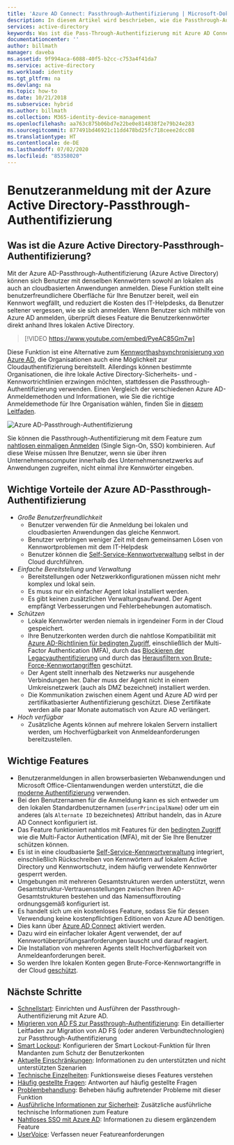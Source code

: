 ```yaml
---
title: 'Azure AD Connect: Passthrough-Authentifizierung | Microsoft-Dokumentation'
description: In diesem Artikel wird beschrieben, wie die Passthrough-Authentifizierung mit Azure Active Directory (Azure AD) funktioniert und wie sie Azure AD-Anmeldungen durch die Überprüfung von Benutzerkennwörtern anhand des lokalen Active Directory ermöglicht.
services: active-directory
keywords: Was ist die Pass-Through-Authentifizierung mit Azure AD Connect?, Active Directory installieren, erforderliche Komponenten für Azure AD, SSO, Single Sign-On, einmaliges Anmelden
documentationcenter: ''
author: billmath
manager: daveba
ms.assetid: 9f994aca-6088-40f5-b2cc-c753a4f41da7
ms.service: active-directory
ms.workload: identity
ms.tgt_pltfrm: na
ms.devlang: na
ms.topic: how-to
ms.date: 10/21/2018
ms.subservice: hybrid
ms.author: billmath
ms.collection: M365-identity-device-management
ms.openlocfilehash: aa763c875b06bd7e22be0e814838f2e79b24e283
ms.sourcegitcommit: 877491bd46921c11dd478bd25fc718ceee2dcc08
ms.translationtype: HT
ms.contentlocale: de-DE
ms.lasthandoff: 07/02/2020
ms.locfileid: "85358020"
---
```

# <a name="user-sign-in-with-azure-active-directory-pass-through-authentication"></a>Benutzeranmeldung mit der Azure Active Directory-Passthrough-Authentifizierung

## <a name="what-is-azure-active-directory-pass-through-authentication"></a>Was ist die Azure Active Directory-Passthrough-Authentifizierung?

Mit der Azure AD-Passthrough-Authentifizierung (Azure Active Directory) können sich Benutzer mit denselben Kennwörtern sowohl an lokalen als auch an cloudbasierten Anwendungen anmelden. Diese Funktion stellt eine benutzerfreundlichere Oberfläche für Ihre Benutzer bereit, weil ein Kennwort wegfällt, und reduziert die Kosten des IT-Helpdesks, da Benutzer seltener vergessen, wie sie sich anmelden. Wenn Benutzer sich mithilfe von Azure AD anmelden, überprüft dieses Feature die Benutzerkennwörter direkt anhand Ihres lokalen Active Directory.

>[!VIDEO https://www.youtube.com/embed/PyeAC85Gm7w]

Diese Funktion ist eine Alternative zum [Kennworthashsynchronisierung von Azure AD](how-to-connect-password-hash-synchronization.md), die Organisationen auch eine Möglichkeit zur Cloudauthentifizierung bereitstellt. Allerdings können bestimmte Organisationen, die ihre lokale Active Directory-Sicherheits- und -Kennwortrichtlinien erzwingen möchten, stattdessen die Passthrough-Authentifizierung verwenden. Einen Vergleich der verschiedenen Azure AD-Anmeldemethoden und Informationen, wie Sie die richtige Anmeldemethode für Ihre Organisation wählen, finden Sie in [diesem Leitfaden](https://docs.microsoft.com/azure/security/fundamentals/choose-ad-authn).

![Azure AD-Passthrough-Authentifizierung](./media/how-to-connect-pta/pta1.png)

Sie können die Passthrough-Authentifizierung mit dem Feature zum [nahtlosen einmaligen Anmelden](how-to-connect-sso.md) (Single Sign-On, SSO) kombinieren. Auf diese Weise müssen Ihre Benutzer, wenn sie über ihren Unternehmenscomputer innerhalb des Unternehmensnetzwerks auf Anwendungen zugreifen, nicht einmal ihre Kennwörter eingeben.

## <a name="key-benefits-of-using-azure-ad-pass-through-authentication"></a>Wichtige Vorteile der Azure AD-Passthrough-Authentifizierung

- *Große Benutzerfreundlichkeit*
  - Benutzer verwenden für die Anmeldung bei lokalen und cloudbasierten Anwendungen das gleiche Kennwort.
  - Benutzer verbringen weniger Zeit mit dem gemeinsamen Lösen von Kennwortproblemen mit dem IT-Helpdesk
  - Benutzer können die [Self-Service-Kennwortverwaltung](../authentication/active-directory-passwords-overview.md) selbst in der Cloud durchführen.
- *Einfache Bereitstellung und Verwaltung*
  - Bereitstellungen oder Netzwerkkonfigurationen müssen nicht mehr komplex und lokal sein.
  - Es muss nur ein einfacher Agent lokal installiert werden.
  - Es gibt keinen zusätzlichen Verwaltungsaufwand. Der Agent empfängt Verbesserungen und Fehlerbehebungen automatisch.
- *Schützen*
  - Lokale Kennwörter werden niemals in irgendeiner Form in der Cloud gespeichert.
  - Ihre Benutzerkonten werden durch die nahtlose Kompatibilität mit [Azure AD-Richtlinien für bedingten Zugriff](../active-directory-conditional-access-azure-portal.md), einschließlich der Multi-Factor Authentication (MFA), durch das [Blockieren der Legacyauthentifizierung](../conditional-access/concept-conditional-access-conditions.md) und durch das [Herausfiltern von Brute-Force-Kennwortangriffen](../authentication/howto-password-smart-lockout.md) geschützt.
  - Der Agent stellt innerhalb des Netzwerks nur ausgehende Verbindungen her. Daher muss der Agent nicht in einem Umkreisnetzwerk (auch als DMZ bezeichnet) installiert werden.
  - Die Kommunikation zwischen einem Agent und Azure AD wird per zertifikatbasierter Authentifizierung geschützt. Diese Zertifikate werden alle paar Monate automatisch von Azure AD verlängert.
- *Hoch verfügbar*
  - Zusätzliche Agents können auf mehrere lokalen Servern installiert werden, um Hochverfügbarkeit von Anmeldeanforderungen bereitzustellen.

## <a name="feature-highlights"></a>Wichtige Features

- Benutzeranmeldungen in allen browserbasierten Webanwendungen und Microsoft Office-Clientanwendungen werden unterstützt, die die [moderne Authentifizierung](https://aka.ms/modernauthga) verwenden.
- Bei den Benutzernamen für die Anmeldung kann es sich entweder um den lokalen Standardbenutzernamen (`userPrincipalName`) oder um ein anderes (als `Alternate ID` bezeichnetes) Attribut handeln, das in Azure AD Connect konfiguriert ist.
- Das Feature funktioniert nahtlos mit Features für den [bedingten Zugriff](../active-directory-conditional-access-azure-portal.md) wie die Multi-Factor Authentication (MFA), mit der Sie Ihre Benutzer schützen können.
- Es ist in eine cloudbasierte [Self-Service-Kennwortverwaltung](../authentication/active-directory-passwords-overview.md) integriert, einschließlich Rückschreiben von Kennwörtern auf lokalem Active Directory und Kennwortschutz, indem häufig verwendete Kennwörter gesperrt werden.
- Umgebungen mit mehreren Gesamtstrukturen werden unterstützt, wenn Gesamtstruktur-Vertrauensstellungen zwischen Ihren AD-Gesamtstrukturen bestehen und das Namensuffixrouting ordnungsgemäß konfiguriert ist.
- Es handelt sich um ein kostenloses Feature, sodass Sie für dessen Verwendung keine kostenpflichtigen Editionen von Azure AD benötigen.
- Dies kann über [Azure AD Connect](whatis-hybrid-identity.md) aktiviert werden.
- Dazu wird ein einfacher lokaler Agent verwendet, der auf Kennwortüberprüfungsanforderungen lauscht und darauf reagiert.
- Die Installation von mehreren Agents stellt Hochverfügbarkeit von Anmeldeanforderungen bereit.
- So werden Ihre lokalen Konten gegen Brute-Force-Kennwortangriffe in der Cloud [geschützt](../authentication/howto-password-smart-lockout.md).

## <a name="next-steps"></a>Nächste Schritte

- [Schnellstart](how-to-connect-pta-quick-start.md): Einrichten und Ausführen der Passthrough-Authentifizierung mit Azure AD.
- [Migrieren von AD FS zur Passthrough-Authentifizierung](https://github.com/Identity-Deployment-Guides/Identity-Deployment-Guides/blob/master/Authentication/Migrating%20from%20Federated%20Authentication%20to%20Pass-through%20Authentication.docx?raw=true): Ein detaillierter Leitfaden zur Migration von AD FS (oder anderen Verbundtechnologien) zur Passthrough-Authentifizierung
- [Smart Lockout](../authentication/howto-password-smart-lockout.md): Konfigurieren der Smart Lockout-Funktion für Ihren Mandanten zum Schutz der Benutzerkonten
- [Aktuelle Einschränkungen](how-to-connect-pta-current-limitations.md): Informationen zu den unterstützten und nicht unterstützten Szenarien
- [Technische Einzelheiten](how-to-connect-pta-how-it-works.md): Funktionsweise dieses Features verstehen
- [Häufig gestellte Fragen](how-to-connect-pta-faq.md): Antworten auf häufig gestellte Fragen
- [Problembehandlung](tshoot-connect-pass-through-authentication.md): Beheben häufig auftretender Probleme mit dieser Funktion
- [Ausführliche Informationen zur Sicherheit](how-to-connect-pta-security-deep-dive.md): Zusätzliche ausführliche technische Informationen zum Feature
- [Nahtloses SSO mit Azure AD](how-to-connect-sso.md): Informationen zu diesem ergänzendem Feature
- [UserVoice](https://feedback.azure.com/forums/169401-azure-active-directory/category/160611-directory-synchronization-aad-connect): Verfassen neuer Featureanforderungen
